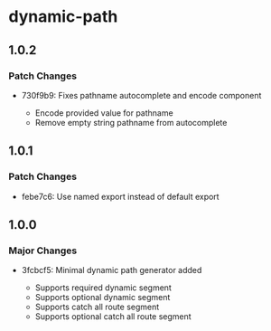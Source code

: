 # dynamic-path

## 1.0.2

### Patch Changes

- 730f9b9: Fixes pathname autocomplete and encode component

  - Encode provided value for pathname
  - Remove empty string pathname from autocomplete

## 1.0.1

### Patch Changes

- febe7c6: Use named export instead of default export

## 1.0.0

### Major Changes

- 3fcbcf5: Minimal dynamic path generator added

  - Supports required dynamic segment
  - Supports optional dynamic segment
  - Supports catch all route segment
  - Supports optional catch all route segment
